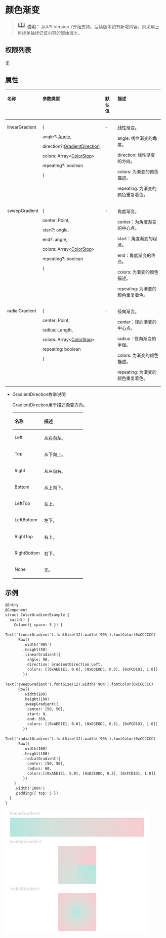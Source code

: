 # 颜色渐变<a name="ZH-CN_TOPIC_0000001237355083"></a>

>![](../../public_sys-resources/icon-note.gif) **说明：** 
>从API Version 7开始支持。后续版本如有新增内容，则采用上角标单独标记该内容的起始版本。

## 权限列表<a name="section781125411508"></a>

无

## 属性<a name="section6820191711316"></a>

<table><thead align="left"><tr><th class="cellrowborder" valign="top" width="17.86%" id="mcps1.1.5.1.1"><p>名称</p>
</th>
<th class="cellrowborder" valign="top" width="35.92%" id="mcps1.1.5.1.2"><p>参数类型</p>
</th>
<th class="cellrowborder" valign="top" width="9.4%" id="mcps1.1.5.1.3"><p>默认值</p>
</th>
<th class="cellrowborder" valign="top" width="36.82%" id="mcps1.1.5.1.4"><p>描述</p>
</th>
</tr>
</thead>
<tbody><tr><td class="cellrowborder" valign="top" width="17.86%" headers="mcps1.1.5.1.1 "><p>linearGradient</p>
</td>
<td class="cellrowborder" valign="top" width="35.92%" headers="mcps1.1.5.1.2 "><p>{</p>
<p>angle?: <a href="../../toctopics/zh-cn_topic_0000001237475069.md#section1530915545289">Angle</a>,</p>
<p>direction?:<a href="#li1798245810543">GradientDirection</a>,</p>
<p>colors: Array&lt;<a href="../../toctopics/zh-cn_topic_0000001237475069.md#section5633640161413">ColorStop</a>&gt;</p>
<p>repeating?: boolean</p>
<p>}</p>
</td>
<td class="cellrowborder" valign="top" width="9.4%" headers="mcps1.1.5.1.3 "><p>-</p>
</td>
<td class="cellrowborder" valign="top" width="36.82%" headers="mcps1.1.5.1.4 "><p>线性渐变。</p>
<p>angle: 线性渐变的角度。</p>
<p>direction: 线性渐变的方向。</p>
<p>colors: 为渐变的颜色描述。</p>
<p>repeating: 为渐变的颜色重复着色。</p>
</td>
</tr>
<tr><td class="cellrowborder" valign="top" width="17.86%" headers="mcps1.1.5.1.1 "><p>sweepGradient</p>
</td>
<td class="cellrowborder" valign="top" width="35.92%" headers="mcps1.1.5.1.2 "><p>{</p>
<p>center: Point,</p>
<p>start?: angle,</p>
<p>end?: angle,</p>
<p>colors: Array&lt;<a href="../../toctopics/zh-cn_topic_0000001237475069.md#section5633640161413">ColorStop</a>&gt;</p>
<p>repeating?: boolean</p>
<p>}</p>
</td>
<td class="cellrowborder" valign="top" width="9.4%" headers="mcps1.1.5.1.3 "><p>-</p>
</td>
<td class="cellrowborder" valign="top" width="36.82%" headers="mcps1.1.5.1.4 "><p>角度渐变。</p>
<p>center：为角度渐变的中心点。</p>
<p>start：角度渐变的起点。</p>
<p>end：角度渐变的终点。</p>
<p>colors: 为渐变的颜色描述。</p>
<p>repeating: 为渐变的颜色重复着色。</p>
</td>
</tr>
<tr><td class="cellrowborder" valign="top" width="17.86%" headers="mcps1.1.5.1.1 "><p>radialGradient</p>
</td>
<td class="cellrowborder" valign="top" width="35.92%" headers="mcps1.1.5.1.2 "><p>{</p>
<p>center: Point,</p>
<p>radius: Length,</p>
<p>colors: Array&lt;<a href="../../toctopics/zh-cn_topic_0000001237475069.md#section5633640161413">ColorStop</a>&gt;</p>
<p>repeating: boolean</p>
<p>}</p>
</td>
<td class="cellrowborder" valign="top" width="9.4%" headers="mcps1.1.5.1.3 "><p>-</p>
</td>
<td class="cellrowborder" valign="top" width="36.82%" headers="mcps1.1.5.1.4 "><p>径向渐变。</p>
<p>center：径向渐变的中心点。</p>
<p>radius：径向渐变的半径。</p>
<p>colors: 为渐变的颜色描述。</p>
<p>repeating: 为渐变的颜色重复着色。</p>
</td>
</tr>
</tbody>
</table>

-   <a name="li1798245810543"></a>GradientDirection枚举说明

    GradientDirection用于描述渐变方向。

    <table><thead align="left"><tr><th class="cellrowborder" valign="top" width="41.68%" id="mcps1.1.3.1.1"><p>名称</p>
    </th>
    <th class="cellrowborder" valign="top" width="58.32000000000001%" id="mcps1.1.3.1.2"><p>描述</p>
    </th>
    </tr>
    </thead>
    <tbody><tr><td class="cellrowborder" valign="top" width="41.68%" headers="mcps1.1.3.1.1 "><p>Left</p>
    </td>
    <td class="cellrowborder" valign="top" width="58.32000000000001%" headers="mcps1.1.3.1.2 "><p>从右向左。</p>
    </td>
    </tr>
    <tr><td class="cellrowborder" valign="top" width="41.68%" headers="mcps1.1.3.1.1 "><p>Top</p>
    </td>
    <td class="cellrowborder" valign="top" width="58.32000000000001%" headers="mcps1.1.3.1.2 "><p>从下向上。</p>
    </td>
    </tr>
    <tr><td class="cellrowborder" valign="top" width="41.68%" headers="mcps1.1.3.1.1 "><p>Right</p>
    </td>
    <td class="cellrowborder" valign="top" width="58.32000000000001%" headers="mcps1.1.3.1.2 "><p>从左向右。</p>
    </td>
    </tr>
    <tr><td class="cellrowborder" valign="top" width="41.68%" headers="mcps1.1.3.1.1 "><p>Bottom</p>
    </td>
    <td class="cellrowborder" valign="top" width="58.32000000000001%" headers="mcps1.1.3.1.2 "><p>从上向下。</p>
    </td>
    </tr>
    <tr><td class="cellrowborder" valign="top" width="41.68%" headers="mcps1.1.3.1.1 "><p>LeftTop</p>
    </td>
    <td class="cellrowborder" valign="top" width="58.32000000000001%" headers="mcps1.1.3.1.2 "><p>左上。</p>
    </td>
    </tr>
    <tr><td class="cellrowborder" valign="top" width="41.68%" headers="mcps1.1.3.1.1 "><p>LeftBottom</p>
    </td>
    <td class="cellrowborder" valign="top" width="58.32000000000001%" headers="mcps1.1.3.1.2 "><p>左下。</p>
    </td>
    </tr>
    <tr><td class="cellrowborder" valign="top" width="41.68%" headers="mcps1.1.3.1.1 "><p>RightTop</p>
    </td>
    <td class="cellrowborder" valign="top" width="58.32000000000001%" headers="mcps1.1.3.1.2 "><p>右上。</p>
    </td>
    </tr>
    <tr><td class="cellrowborder" valign="top" width="41.68%" headers="mcps1.1.3.1.1 "><p>RightBottom</p>
    </td>
    <td class="cellrowborder" valign="top" width="58.32000000000001%" headers="mcps1.1.3.1.2 "><p>右下。</p>
    </td>
    </tr>
    <tr><td class="cellrowborder" valign="top" width="41.68%" headers="mcps1.1.3.1.1 "><p>None</p>
    </td>
    <td class="cellrowborder" valign="top" width="58.32000000000001%" headers="mcps1.1.3.1.2 "><p>无。</p>
    </td>
    </tr>
    </tbody>
    </table>


## 示例<a name="section5724154094916"></a>

```
@Entry
@Component
struct ColorGradientExample {
  build() {
    Column({ space: 5 }) {
      Text('linearGradient').fontSize(12).width('90%').fontColor(0xCCCCCC)
      Row()
        .width('90%')
        .height(50)
        .linearGradient({
          angle: 90,
          direction: GradientDirection.Left,
          colors: [[0xAEE1E1, 0.0], [0xD3E0DC, 0.3], [0xFCD1D1, 1.0]]
        })
      Text('sweepGradient').fontSize(12).width('90%').fontColor(0xCCCCCC)
      Row()
        .width(100)
        .height(100)
        .sweepGradient({
          center: [50, 50],
          start: 0,
          end: 359,
          colors: [[0xAEE1E1, 0.0], [0xD3E0DC, 0.3], [0xFCD1D1, 1.0]]
        })
      Text('radialGradient').fontSize(12).width('90%').fontColor(0xCCCCCC)
      Row()
        .width(100)
        .height(100)
        .radialGradient({
          center: [50, 50],
          radius: 60,
          colors:[[0xAEE1E1, 0.0], [0xD3E0DC, 0.3], [0xFCD1D1, 1.0]]
        })
    }
    .width('100%')
    .padding({ top: 5 })
  }
}
```

![](figures/colorGradient.png)

